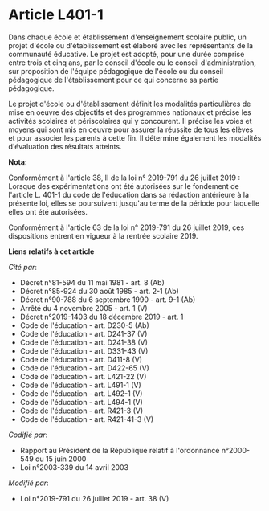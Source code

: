 # Article L401-1

Dans chaque école et établissement d'enseignement scolaire public, un projet d'école ou d'établissement est élaboré avec les
représentants de la communauté éducative. Le projet est adopté, pour une durée comprise entre trois et cinq ans, par le
conseil d'école ou le conseil d'administration, sur proposition de l'équipe pédagogique de l'école ou du conseil pédagogique
de l'établissement pour ce qui concerne sa partie pédagogique.

Le projet d'école ou d'établissement définit les modalités particulières de mise en oeuvre des objectifs et des programmes
nationaux et précise les activités scolaires et périscolaires qui y concourent. Il précise les voies et moyens qui sont mis
en oeuvre pour assurer la réussite de tous les élèves et pour associer les parents à cette fin. Il détermine également les
modalités d'évaluation des résultats atteints.

**Nota:**

Conformément à l'article 38, II de la loi n° 2019-791 du 26 juillet 2019 : Lorsque des expérimentations ont été autorisées
sur le fondement de l'article L. 401-1 du code de l'éducation dans sa rédaction antérieure à la présente loi, elles se
poursuivent jusqu'au terme de la période pour laquelle elles ont été autorisées.

Conformément à l'article 63 de la loi n° 2019-791 du 26 juillet 2019, ces dispositions entrent en vigueur à la rentrée
scolaire 2019.

**Liens relatifs à cet article**

_Cité par_:

  - Décret n°81-594 du 11 mai 1981 - art. 8 (Ab)
  - Décret n°85-924 du 30 août 1985 - art. 2-1 (Ab)
  - Décret n°90-788 du 6 septembre 1990 - art. 9-1 (Ab)
  - Arrêté du 4 novembre 2005 - art. 1 (V)
  - Décret n°2019-1403 du 18 décembre 2019 - art. 1
  - Code de l'éducation - art. D230-5 (Ab)
  - Code de l'éducation - art. D241-37 (V)
  - Code de l'éducation - art. D241-38 (V)
  - Code de l'éducation - art. D331-43 (V)
  - Code de l'éducation - art. D411-8 (V)
  - Code de l'éducation - art. D422-65 (V)
  - Code de l'éducation - art. L421-22 (V)
  - Code de l'éducation - art. L491-1 (V)
  - Code de l'éducation - art. L492-1 (V)
  - Code de l'éducation - art. L494-1 (V)
  - Code de l'éducation - art. R421-3 (V)
  - Code de l'éducation - art. R421-41-3 (V)

_Codifié par_:

  - Rapport au Président de la République relatif à l'ordonnance n°2000-549 du 15 juin 2000
  - Loi n°2003-339 du 14 avril 2003

_Modifié par_:

  - Loi n°2019-791 du 26 juillet 2019 - art. 38 (V)
